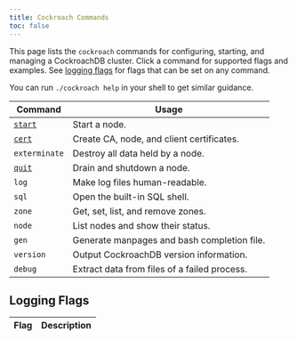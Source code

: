 ```yaml
---
title: Cockroach Commands
toc: false
---
```


This page lists the `cockroach` commands for configuring, starting, and managing a CockroachDB cluster. Click a command for supported flags and examples. See [logging flags](#logging-flags) for flags that can be set on any command. 

You can run `./cockroach help` in your shell to get similar guidance.

Command | Usage
--------|----
[`start`](start-a-node.html) | Start a node.
[`cert`](create-security-certificates.html) | Create CA, node, and client certificates.
`exterminate` | Destroy all data held by a node.
[`quit`](stop-a-node.html) | Drain and shutdown a node.
`log` | Make log files human-readable.
`sql` | Open the built-in SQL shell.
`zone` | Get, set, list, and remove zones.
`node` | List nodes and show their status.
`gen` | Generate manpages and bash completion file.
`version` | Output CockroachDB version information.
`debug` | Extract data from files of a failed process.

## Logging Flags

Flag | Description
-----|------------
